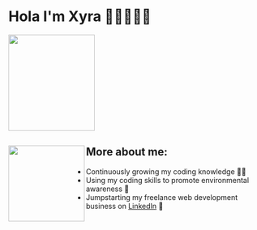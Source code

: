 # Hola I'm Xyra 👋🏼👩🏻‍💻   
                       
<img width="170" height="190" src="https://user-images.githubusercontent.com/65522080/147529477-55573b04-f5d7-42a0-8fa8-e89a511b9501.gif">

## More about me: <img align="left" width="150" height="150" src="https://user-images.githubusercontent.com/65522080/147528988-9d227428-8871-481d-b660-463a7a63b5a7.png">

- Continuously growing my coding knowledge ✍🏼
- Using my coding skills to promote environmental awareness 🌱
- Jumpstarting my freelance web development business on <a href="https://www.linkedin.com/company/xyradaguilar/?viewAsMember=true">LinkedIn</a> 💼
 
